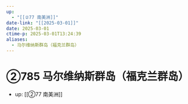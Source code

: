 ```yaml
---
up:
  - "[[②77 南美洲]]"
date-link: "[[2025-03-01]]"
date: 2025-03-01
ctime-p: 2025-03-01T13:24:39
aliases:
  - 马尔维纳斯群岛（福克兰群岛）
---
```


# ②785 马尔维纳斯群岛（福克兰群岛）

- up: [[②77 南美洲]]
